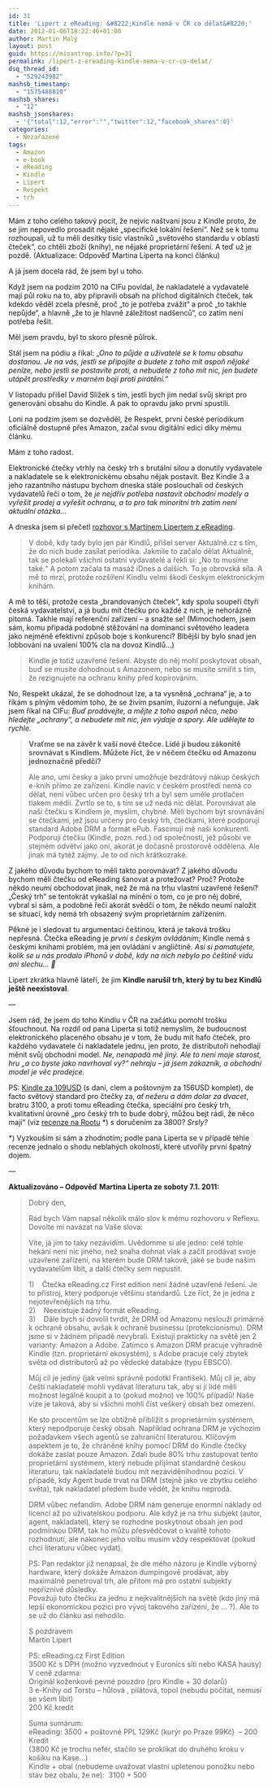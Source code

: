 ```yaml
---
id: 31
title: 'Lipert z eReading: &#8222;Kindle nemá v ČR co dělat&#8220;'
date: 2012-01-06T18:22:46+01:00
author: Martin Malý
layout: post
guid: https://misantrop.info/?p=31
permalink: /lipert-z-ereading-kindle-nema-v-cr-co-delat/
dsq_thread_id:
  - "529243982"
mashsb_timestamp:
  - "1575488810"
mashsb_shares:
  - "12"
mashsb_jsonshares:
  - '{"total":12,"error":"","twitter":12,"facebook_shares":0}'
categories:
  - Nezařazené
tags:
  - Amazon
  - e-book
  - eReading
  - Kindle
  - Lipert
  - Respekt
  - trh
---
```

Mám z toho celého takový pocit, že nejvíc naštvaní jsou z Kindle proto, že se jim nepovedlo prosadit nějaké &#8222;specifické lokální řešení&#8220;. Než se k tomu rozhoupali, už tu měli desítky tisíc vlastníků &#8222;světového standardu v oblasti čteček&#8220;, co chtěli zboží (knihy), ne nějaké proprietární řešení. A teď už je pozdě. (Aktualizace: Odpověď Martina Liperta na konci článku)  
<!--more-->

A já jsem docela rád, že jsem byl u toho.

Když jsem na podzim 2010 na CIFu povídal, že nakladatelé a vydavatelé mají půl roku na to, aby připravili obsah na příchod digitálních čteček, tak kdekdo věděl zcela přesně, proč &#8222;to je potřeba zvážit&#8220; a proč &#8222;to takhle nepůjde&#8220;, a hlavně &#8222;že to je hlavně záležitost nadšenců&#8220;, co zatím není potřeba řešit.

Měl jsem pravdu, byl to skoro přesně půlrok.

Stál jsem na pódiu a říkal: &#8222;_Ono to půjde a uživatelé se k tomu obsahu dostanou. Je na vás, jestli se připojíte a budete z toho mít aspoň nějaké peníze, nebo jestli se postavíte proti, a nebudete z toho mít nic, jen budete utápět prostředky v marném boji proti pirátění._&#8220;

V listopadu přišel David Slížek s tím, jestli bych jim nedal svůj skript pro generování obsahu do Kindle. A pak to opravdu jako první spustili.

Loni na podzim jsem se dozvěděl, že Respekt, první české periodikum oficiálně dostupné přes Amazon, začal svou digitální edici díky mému článku.

Mám z toho radost.

Elektronické čtečky vtrhly na český trh s brutální silou a donutily vydavatele a nakladatele se k elektronickému obsahu nějak postavit. Bez Kindle 3 a jeho razantního nástupu bychom dneska stále poslouchali od českých vydavatelů řeči o tom, že _je nejdřív potřeba nastavit obchodní modely a vyřešit prodej a vyřešit ochranu, a to pro tak minoritní trh zatím není aktuální otázka&#8230;_

A dneska jsem si přečetl [rozhovor s Martinem Lipertem z eReading](https://www.reflex.cz/clanek/zpravy/44679/ctecka-kindle-nema-v-ceskem-prostredi-co-delat-rika-spoluzakladatel-obchodu-s-elektronickymi-knihami-ereading-cz.html).

> V době, kdy tady bylo jen pár Kindlů, přišel server Aktuálně.cz s tím, že do nich bude zasílat periodika. Jakmile to začalo dělat Aktuálně, tak se polekali všichni ostatní vydavatelé a řekli si: „No to musíme také.“ A potom začala ta masáž iDnes a dalších. To je obrovská síla. A mě to mrzí, protože rozšíření Kindlu velmi škodí českým elektronickým knihám.

A mě to těší, protože cesta &#8222;brandovaných čteček&#8220;, kdy spolu soupeří čtyři česká vydavatelství, a já budu mít čtečku pro každé z nich, je nehorázně pitomá. Takhle mají referenční zařízení &#8211; a snažte se! (Mimochodem, jsem sám, komu připadá podobné stěžování na dominanci světového leadera jako nejméně efektivní způsob boje s konkurencí? Blbější by bylo snad jen lobbování na uvalení 100% cla na dovoz Kindlů&#8230;)

> Kindle je totiž uzavřené řešení. Abyste do něj mohl poskytovat obsah, buď se musíte dohodnout s Amazonem, nebo se musíte smířit s tím, že rezignujete na ochranu knihy před kopírováním.

No, Respekt ukázal, že se dohodnout lze, a ta vysněná &#8222;ochrana&#8220; je, a to říkám s plným vědomím toho, že se živím psaním, iluzorní a nefunguje. Jak jsem říkal na CIFu: _Buď prodávejte, a mějte z toho aspoň něco, nebo hledejte &#8222;ochrany&#8220;, a nebudete mít nic, jen výdaje a spory. Ale udělejte to rychle._

> **Vraťme se na závěr k vaší nové čtečce. Lidé ji budou zákonitě srovnávat s Kindlem. Můžete říct, že v něčem čtečku od Amazonu jednoznačně předčí?**
> 
> Ale ano, umí česky a jako první umožňuje bezdrátový nákup českých e-knih přímo ze zařízení. Kindle navíc v českém prostředí nemá co dělat, není vůbec určen pro český trh a byl sem uměle protlačen tlakem médií. Zvrtlo se to, s tím se už nedá nic dělat. Porovnávat ale naši čtečku s Kindlem je, myslím, chybné. Měli bychom být srovnáváni se čtečkami, jež jsou určeny pro český trh, čtečkami, které podporují standard Adobe DRM a formát ePub. Fascinují mě naši konkurenti. Podporují čtečku (Kindle, pozn. red.) od společnosti, jež působí ve stejném odvětví jako oni, akorát je dočasně prostorově oddělena. Ale jinak má tytéž zájmy. Je to od nich krátkozraké.

Z jakého důvodu bychom to měli takto porovnávat? Z jakého důvodu bychom měli čtečku od eReading šanovat a protežovat? Proč? Protože někdo neumí obchodovat jinak, než že má na trhu vlastní uzavřené řešení? &#8222;Český trh&#8220; se tentokrát vykašlal na mínění o tom, co je pro něj dobré, vybral si sám, a podobné řeči akorát svědčí o tom, že někdo neumí naložit se situací, kdy nemá trh obsazený svým proprietárním zařízením.

Pěkné je i sledovat tu argumentaci češtinou, která je taková trošku nepřesná. Čtečka eReading je _první s českým ovládáním_; Kindle nemá s českými knihami problém, má jen ovládání v angličtině. _Asi si pamatujete, kolik se u nás prodalo iPhonů v době, kdy na nich nebylo po češtině vidu ani slechu&#8230; 🙂_

Lipert zkrátka hlavně láteří, že jim **Kindle narušil trh, který by tu bez Kindlů ještě neexistoval**.

&#8212;

Jsem rád, že jsem do toho Kindlu v ČR na začátku pomohl trošku šťouchnout. Na rozdíl od pana Liperta si totiž nemyslím, že budoucnost elektronického placeného obsahu je v tom, že budu mít hafo čteček, pro každého vydavatele či nakladatele jednu, jen proto, že distributoři nehodlají měnit svůj obchodní model. _Ne, nenapadá mě jiný. Ale to není moje starost, hru &#8222;a co byste jako navrhoval vy?&#8220; nehraju &#8211; já jsem zákazník, a obchodní model je věc prodejce._ 

PS: [Kindle za 109USD](https://www.amazon.com/gp/product/B0051QVF7A/ref=as_li_ss_tl?ie=UTF8&tag=dein-20&linkCode=as2&camp=1789&creative=390957&creativeASIN=B0051QVF7A) (s daní, clem a poštovným za 156USD komplet), de facto světový standard pro čtečky za, _ať nežeru a dám dolar za dvacet_, bratru 3100, a proti tomu eReading čtečka, speciální pro český trh, kvalitativní úrovně &#8222;pro český trh to bude dobrý, můžou bejt rádi, že něco mají&#8220; (viz [recenze na Rootu](https://www.root.cz/clanky/ctecka-ereading-nedokonala-prvni-vlastovka/) *) s doručením za 3800? _Srsly?_

*) Vyzkouším si sám a zhodnotím; podle pana Liperta se v případě téhle recenze jednalo o shodu neblahých okolností, které utvořily první špatný dojem.

&#8212;

**Aktualizováno &#8211; Odpověď Martina Liperta ze soboty 7.1. 2011:**

<blockquote id="odpoved">
  <p>
    Dobrý den,
  </p>
  
  <p>
    Rád bych Vám napsal několik málo slov k mému rozhovoru v Reflexu. Dovolte mi navázat na Vaše slova:
  </p>
  
  <p>
    Víte, já jim to taky nezávidím. Uvědomme si ale jedno: celé tohle hekání není nic jiného, než snaha dohnat vlak a začít prodávat svoje uzavřené zařízení, na kterém bude DRM takové, jaké se bude našim vydavatelům líbit, a další čtečky sem nepustit.
  </p>
  
  <p>
    1)    Čtečka eReading.cz First edition není žádné uzavřené řešení. Je to přístroj, který podporuje většinu standardů. Lze říct, že je jedna z nejotevřenějších na trhu.<br /> 2)    Neexistuje žádný formát eReading.<br /> 3)    Dále bych si dovolil tvrdit, že DRM od Amazonu neslouží primárně k ochraně obsahu, avšak k ochraně businessu (protekcionismu). DRM jsme si v žádném případě nevybrali. Existují prakticky na světě jen 2 varianty: Amazon a Adobe. Zatímco s Amazon DRM pracuje výhradně Kindle (tzn. proprietární ekosystém), s Adobe pracuje celý zbytek světa od distributorů až po vědecké databáze (typu EBSCO).
  </p>
  
  <p>
    Můj cíl je jediný (jak velmi správně podotkl František). Můj cíl je, aby čeští nakladatelé mohli vydávat literaturu tak, aby si jí lidé měli možnost legálně koupit a to (pokud možno) ve 100% případů! Naše vize je taková, aby si všichni mohli číst veškerý obsah bez omezení.
  </p>
  
  <p>
    Ke sto procentům se lze obtížně přiblížit s proprietárním systémem, který nepodporuje český obsah. Například ochrana DRM je výchozím požadavkem všech agentů se zahraniční literaturou. Klíčovým aspektem je to, že chráněné knihy pomocí DRM do Kindle čtečky dokáže zaslat pouze Amazon. Zdali bude 80% trhu zastupovat tento proprietární systémem, který nebude přijímat standardně českou literaturu, tak nakladatelé budou mít nezáviděníhodnou pozici. V případě, kdy Agent bude trvat na DRM (stejně jako ve zbytku celého světa), tak nakladatel předem bude vědět, že knihu neprodá.
  </p>
  
  <p>
    DRM vůbec nefandím. Adobe DRM nám generuje enormní náklady od licencí až po uživatelskou podporu. Ale když je na trhu subjekt (autor, agent, nakladatel), který se rozhodne poskytnout obsah jen pod podmínkou DRM, tak ho můžu přesvědčovat o kvalitě tohoto rozhodnutí, ale nakonec jeho volbu musím vždy respektovat (pokud chci literaturu vůbec vydat).
  </p>
  
  <p>
    PS: Pan redaktor již nenapsal, že dle mého názoru je Kindle výborný hardware, který dokáže Amazon dumpingově prodávat, aby maximálně penetroval trh, ale přitom má pro ostatní subjekty nepříznivé důsledky.<br /> Považuji tuto čtečku za jednu z nejkvalitnějších na světě (kdo jiný má lepší ekonomickou pozici pro vývoj takového zařízení, že … ?). Ale to se už do článku asi nehodilo.
  </p>
  
  <p>
    S pozdravem<br /> Martin Lipert
  </p>
  
  <p>
    PS: eReading.cz First Edition<br /> 3500 Kč s DPH (možno vyzvednout v Euronics síti nebo KASA hausy)<br /> V ceně zdarma:<br /> Originál koženkové pevné pouzdro (pro Kindle + 30 dolarů)<br /> 3 e-Knihy od Torstu – hůlová , pilátová, topol (nebudu počítat, nemusí se všem líbit)<br /> 200 Kč kredit
  </p>
  
  <p>
    Suma sumárum:<br /> eReading: 3500 + poštovné PPL 129Kč (kurýr po Praze 99Kč)  – 200 Kredit<br /> (3800 Kč je trochu nefér, stačilo se proklikat do druhého kroku v košíku na Kase…)<br /> Kindle + obal (nebudeme uvažovat vlastní upletenou ponožku nebo stav bez obalu, že ne):  3100 + 500
  </p>
</blockquote>
